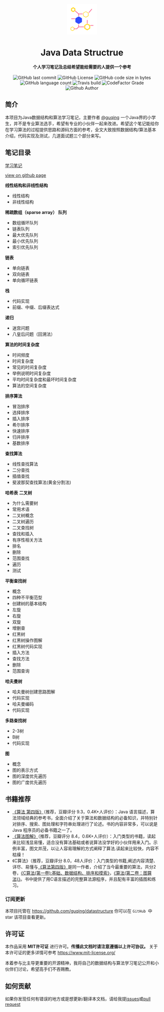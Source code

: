 <p align="center"><a href="https://algorithm.guqing.xyz/algorithms" target="_blank"><img width="100"src="./docs/assets/logo.png"></a></p>
<h1 align="center">Java Data Structrue</h1>
<div align="center">
  <strong>
    个人学习笔记及总结希望能给需要的人提供一个参考
  </strong>
</div>
 <br/>
<div align="center">
    <img alt="GitHub last commit" src="https://img.shields.io/github/last-commit/guqing/datastructure">
    <img src="https://img.shields.io/badge/license-MIT-green"	alt="GitHub License">
    <img alt="GitHub code size in bytes" src="https://img.shields.io/github/languages/code-size/guqing/datastructure">
    <img alt="GitHub language count" src="https://img.shields.io/github/languages/count/guqing/datastructure">
    <img alt="Travis build" src="https://www.travis-ci.org/guqing/datastructure.svg?branch=master">
    <img alt="CodeFactor Grade" src="https://img.shields.io/codefactor/grade/github/guqing/datastructure/master">
    <img src="https://img.shields.io/badge/Author-guqing-orange.svg"	alt="Github Author">
</div>

## 简介

本项目为Java数据结构和算法学习笔记，主要作者 [@guqing](https://github.com/guqing) 一个Java界的小学生，并不是专业算法选手，希望有专业的小伙伴一起来改进。希望这个笔记能给你在学习算法的过程提供思路和源码方面的参考，全文大致按照数据结构/算法基本介绍，代码实现及测试，几道面试题三个部分来写。

## 笔记目录

[学习笔记](https://algorithm.guqing.xyz/)

[view on github page](https://guqing.github.io/datastructure/docs/algorithms.html)

**线性结构和非线性结构**

- 线性结构
- 非线性结构

**稀疏数组（sparse array）**
**队列**

- 数组循环队列
- 链表队列
- 最大优先队列
- 最小优先队列
- 索引优先队列

**链表**

- 单向链表
- 双向链表
- 单向循环链表

**栈**

- 代码实现
- 前缀、中缀、后缀表达式

**递归**

- 迷宫问题
- 八皇后问题（回溯法）

**算法的时间复杂度**

- 时间频度
- 时间复杂度
- 常见的时间复杂度
- 举例说明时间复杂度
- 平均时间复杂度和最坏时间复杂度
- 算法的空间复杂度

**排序算法**

- 冒泡排序
- 选择排序
- 插入排序
- 希尔排序
- 快速排序
- 归并排序
- 基数排序

**查找算法**

- 线性查找算法
- 二分查找
- 插值查找
- 斐波那契查找算法(黄金分割法)

**哈希表**
**二叉树**

- 为什么需要树
- 常用术语
- 二叉树概念
- 二叉树遍历
- 二叉查找树
- 查找和插入
- 有序性相关方法
- 排名
- 删除
- 范围查找
- 遍历
- 测试

**平衡查找树**

- 概念
- 四种不平衡范型
- 创建树的基本结构
- 左旋
- 右旋
- 双旋
- 增删查
- 红黑树
- 红黑树操作图解
- 红黑树代码实现
- 插入方法
- 查找方法
- 删除
- 范围查询

**哈夫曼树**

- 哈夫曼树创建思路图解
- 代码实现
- 哈夫曼编码
- 代码实现

**多路查找树**

- 2-3树
- B树
- 代码实现

**图**

- 概念
- 图的表示方式
- 图的深度优先遍历
- 图的广度优先遍历

## 书籍推荐

- [《算法 第四版》](https://book.douban.com/subject/10432347/)（推荐，豆瓣评分 9.3，0.4K+人评价）：Java 语言描述，算法领域经典的参考书，全面介绍了关于算法和数据结构的必备知识，并特别针对排序、搜索、图处理和字符串处理进行了论述。书的内容非常多，可以说是 Java 程序员的必备书籍之一了。
- [《算法图解》](https://book.douban.com/subject/26979890/)（推荐，豆瓣评分 8.4，0.6K+人评价）：入门类型的书籍，读起来比较浅显易懂，适合没有算法基础或者说算法没学好的小伙伴用来入门。示例丰富，图文并茂，以让人容易理解的方式阐释了算法.读起来比较快，内容不枯燥！
- 《C算法》（推荐，豆瓣评分 8.0，48人评价：入门类型的书籍,阐述内容清楚、详尽、易懂与[《算法第四版》](https://book.douban.com/subject/10432347/)是同一作者，介绍了当今最重要的算法，共分2卷，[《C算法(第一卷):基础、数据结构、排序和摸索》](https://book.douban.com/subject/1169844/)，[《算法(第二卷：图算法)》](https://book.douban.com/subject/1152528/)。书中提供了用C语言描述的完整算法源程序，并且配有丰富的插图和练习。

### 订阅更新

本项目托管在 https://github.com/guqing/datastructure 你可以在 `GitHub `中 star 该项目查看更新。

## 许可证

本作品采用 **MIT许可证** 进行许可。**传播此文档时请注意遵循以上许可协议。** 关于本许可证的更多详情可参考 https://www.mit-license.org/

本着参与比主导更重要的开源精神，我将自己的数据结构与算法学习笔记公开和小伙伴们讨论，希望高手们不吝赐教。

## 如何贡献

如果你发现任何有错误的地方或是想更新/翻译本文档，请给我提[issues](https://github.com/guqing/datastructure/issues)或[pull request](https://github.com/guqing/datastructure/pulls)